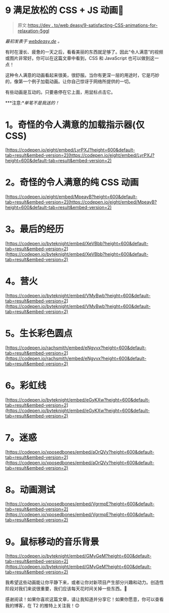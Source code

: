 # 9 满足放松的 CSS + JS 动画💆

> 原文:[https://dev . to/web deasy/9-satisfacting-CSS-animations-for-relaxation-5ggl](https://dev.to/webdeasy/9-satisfying-css-animations-for-relaxation-5ggl)

*最初发表于 [webdeasy.de](https://webdeasy.de/) 。*

有时在漫长、疲惫的一天之后，看看美丽的东西就足够了。因此“令人满意”的视频或图片非常好。你可以在这篇文章中看到，CSS 和 JavaScript 也可以做到这一点！

这种令人满意的动画看起来很美，很舒服。当你有更深一层的用途时，它是巧妙的，像第一个例子加载动画。让你自己惊讶于网络所提供的一切。

有些动画是互动的。只要悬停在它上面，用鼠标点击它。

***注意:**单笔不是我送的！*

# [](#1-oddly-satisfying-loading-indicator-css-only)1。奇怪的令人满意的加载指示器(仅 CSS)

[https://codepen.io/eight/embed/LyrPXJ?height=600&default-tab=result&embed-version=2](https://codepen.io/eight/embed/LyrPXJ?height=600&default-tab=result&embed-version=2)

# [](#2-oddly-satisfying-css-only-animation)2。奇怪的令人满意的纯 CSS 动画

[https://codepen.io/eight/embed/MpeayB?height=600&default-tab=result&embed-version=2](https://codepen.io/eight/embed/MpeayB?height=600&default-tab=result&embed-version=2)

# [](#3-the-last-experience)3。最后的经历

[https://codepen.io/byteknight/embed/XeVBbb?height=600&default-tab=result&embed-version=2](https://codepen.io/byteknight/embed/XeVBbb?height=600&default-tab=result&embed-version=2)

# [](#4-campfire)4。营火

[https://codepen.io/byteknight/embed/VMyBwb?height=600&default-tab=result&embed-version=2](https://codepen.io/byteknight/embed/VMyBwb?height=600&default-tab=result&embed-version=2)

# [](#5-growing-pastel-dots)5。生长彩色圆点

[https://codepen.io/rachsmith/embed/eNgvvx?height=600&default-tab=result&embed-version=2](https://codepen.io/rachsmith/embed/eNgvvx?height=600&default-tab=result&embed-version=2)

# [](#6-rainbow-lines)6。彩虹线

[https://codepen.io/byteknight/embed/eGyKXw?height=600&default-tab=result&embed-version=2](https://codepen.io/byteknight/embed/eGyKXw?height=600&default-tab=result&embed-version=2)

# [](#7-mesmerizing)7。迷惑

[https://codepen.io/xposedbones/embed/aOrQVy?height=600&default-tab=result&embed-version=2](https://codepen.io/xposedbones/embed/aOrQVy?height=600&default-tab=result&embed-version=2)

# [](#8-animation-test)8。动画测试

[https://codepen.io/xposedbones/embed/VgrmpE?height=600&default-tab=result&embed-version=2](https://codepen.io/xposedbones/embed/VgrmpE?height=600&default-tab=result&embed-version=2)

# [](#9-musical-background-on-mousemove)9。鼠标移动的音乐背景

[https://codepen.io/byteknight/embed/GMyGeM?height=600&default-tab=result&embed-version=2](https://codepen.io/byteknight/embed/GMyGeM?height=600&default-tab=result&embed-version=2)

我希望这些动画能让你平静下来，或者让你对新项目产生部分兴趣和动力。创造性阶段对我们来说很重要，我们应该每天花时间关掉一些东西。💆

感谢阅读！如果你喜欢这篇文章，请让我知道并分享它！如果你愿意，你可以查看我的博客，在 T2 的推特上关注我！😊